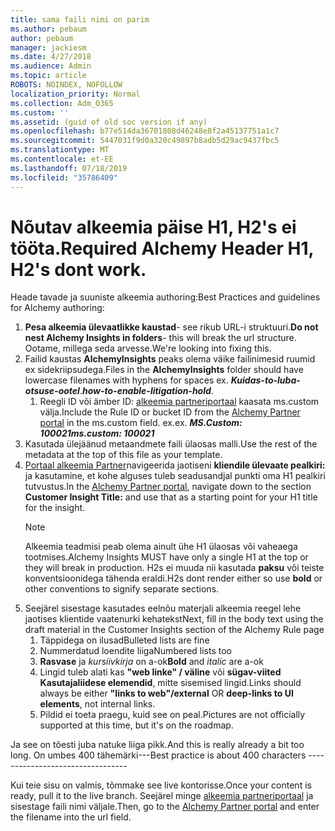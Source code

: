 ```yaml
---
title: sama faili nimi on parim
ms.author: pebaum
author: pebaum
manager: jackiesm
ms.date: 4/27/2018
ms.audience: Admin
ms.topic: article
ROBOTS: NOINDEX, NOFOLLOW
localization_priority: Normal
ms.collection: Adm_O365
ms.custom: ''
ms.assetid: (guid of old soc version if any)
ms.openlocfilehash: b77e514da36701808d46248e8f2a45137751a1c7
ms.sourcegitcommit: 5447031f9d0a320c49897b8adb5d29ac9437fbc5
ms.translationtype: MT
ms.contentlocale: et-EE
ms.lasthandoff: 07/18/2019
ms.locfileid: "35786409"
---
```

# <a name="required-alchemy-header-h1-h2s-dont-work"></a><span data-ttu-id="46e38-102">Nõutav alkeemia päise H1, H2's ei tööta.</span><span class="sxs-lookup"><span data-stu-id="46e38-102">Required Alchemy Header H1, H2's dont work.</span></span>
<span data-ttu-id="46e38-103">Heade tavade ja suuniste alkeemia authoring:</span><span class="sxs-lookup"><span data-stu-id="46e38-103">Best Practices and guidelines for Alchemy authoring:</span></span>

1. <span data-ttu-id="46e38-104">**Pesa alkeemia ülevaatlikke kaustad**- see rikub URL-i struktuuri.</span><span class="sxs-lookup"><span data-stu-id="46e38-104">**Do not nest Alchemy Insights in folders**- this will break the url structure.</span></span> <span data-ttu-id="46e38-105">Ootame, millega seda arvesse.</span><span class="sxs-lookup"><span data-stu-id="46e38-105">We're looking into fixing this.</span></span>
1. <span data-ttu-id="46e38-106">Failid kaustas **AlchemyInsights** peaks olema väike failinimesid ruumid ex sidekriipsudega.</span><span class="sxs-lookup"><span data-stu-id="46e38-106">Files in the **AlchemyInsights** folder should have lowercase filenames with hyphens for spaces ex.</span></span> <span data-ttu-id="46e38-107">***Kuidas-to-luba-otsuse-ootel***.</span><span class="sxs-lookup"><span data-stu-id="46e38-107">***how-to-enable-litigation-hold***.</span></span>
    1. <span data-ttu-id="46e38-108">Reegli ID või ämber ID: [alkeemia partneriportaal](https://alchemyportal.azurewebsites.net) kaasata ms.custom välja.</span><span class="sxs-lookup"><span data-stu-id="46e38-108">Include the Rule ID or bucket ID from the [Alchemy Partner portal](https://alchemyportal.azurewebsites.net) in the ms.custom field.</span></span> <span data-ttu-id="46e38-109">ex.</span><span class="sxs-lookup"><span data-stu-id="46e38-109">ex.</span></span> <span data-ttu-id="46e38-110">***MS.Custom: 100021***</span><span class="sxs-lookup"><span data-stu-id="46e38-110">***ms.custom: 100021***</span></span>
1. <span data-ttu-id="46e38-111">Kasutada ülejäänud metaandmete faili ülaosas malli.</span><span class="sxs-lookup"><span data-stu-id="46e38-111">Use the rest of the metadata at the top of this file as your template.</span></span>
1. <span data-ttu-id="46e38-112">[Portaal alkeemia Partner](https://alchemyportal.azurewebsites.net)navigeerida jaotiseni **kliendile ülevaate pealkiri:** ja kasutamine, et kohe alguses tuleb seadusandjal punkti oma H1 pealkiri tutvustus.</span><span class="sxs-lookup"><span data-stu-id="46e38-112">In the [Alchemy Partner portal](https://alchemyportal.azurewebsites.net), navigate down to the section **Customer Insight Title:** and use that as a starting point for your H1 title for the insight.</span></span> 
    > [!NOTE]
    > <span data-ttu-id="46e38-113">Alkeemia teadmisi peab olema ainult ühe H1 ülaosas või vaheaega tootmises.</span><span class="sxs-lookup"><span data-stu-id="46e38-113">Alchemy Insights MUST have only a single H1 at the top or they will break in production.</span></span> <span data-ttu-id="46e38-114">H2s ei muuda nii kasutada **paksu** või teiste konventsioonidega tähenda eraldi.</span><span class="sxs-lookup"><span data-stu-id="46e38-114">H2s dont render either so use **bold** or other conventions to signify separate sections.</span></span>
1. <span data-ttu-id="46e38-115">Seejärel sisestage kasutades eelnõu materjali alkeemia reegel lehe jaotises klientide vaatenurki kehatekst</span><span class="sxs-lookup"><span data-stu-id="46e38-115">Next, fill in the body text using the draft material in the Customer Insights section of the Alchemy Rule page</span></span>
    1. <span data-ttu-id="46e38-116">Täppidega on ilusad</span><span class="sxs-lookup"><span data-stu-id="46e38-116">Bulleted lists are fine</span></span>
    1. <span data-ttu-id="46e38-117">Nummerdatud loendite liiga</span><span class="sxs-lookup"><span data-stu-id="46e38-117">Numbered lists too</span></span>
    1. <span data-ttu-id="46e38-118">**Rasvase** ja *kursiivkirja* on a-ok</span><span class="sxs-lookup"><span data-stu-id="46e38-118">**Bold** and *italic* are a-ok</span></span>
    1. <span data-ttu-id="46e38-119">Lingid tuleb alati kas **"web linke" / väline** või **sügav-viited Kasutajaliidese elemendid**, mitte sisemised lingid.</span><span class="sxs-lookup"><span data-stu-id="46e38-119">Links should always be either **"links to web"/external** OR **deep-links to UI elements**, not internal links.</span></span>
    1. <span data-ttu-id="46e38-120">Pildid ei toeta praegu, kuid see on peal.</span><span class="sxs-lookup"><span data-stu-id="46e38-120">Pictures are not officially supported at this time, but it's on the roadmap.</span></span>

<span data-ttu-id="46e38-121">Ja see on tõesti juba natuke liiga pikk.</span><span class="sxs-lookup"><span data-stu-id="46e38-121">And this is really already a bit too long.</span></span> <span data-ttu-id="46e38-122">On umbes 400 tähemärki---</span><span class="sxs-lookup"><span data-stu-id="46e38-122">Best practice is about 400 characters ---------------------------------</span></span>

<span data-ttu-id="46e38-123">Kui teie sisu on valmis, tõmmake see live kontorisse.</span><span class="sxs-lookup"><span data-stu-id="46e38-123">Once your content is ready, pull it to the live branch.</span></span> <span data-ttu-id="46e38-124">Seejärel minge [alkeemia partneriportaal](https://alchemyportal.azurewebsites.net) ja sisestage faili nimi väljale.</span><span class="sxs-lookup"><span data-stu-id="46e38-124">Then, go to the [Alchemy Partner portal](https://alchemyportal.azurewebsites.net) and enter the filename into the url field.</span></span> 


